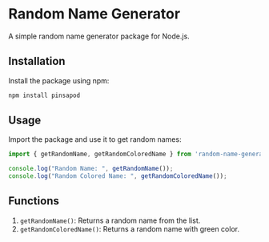 # Random Name Generator

A simple random name generator package for Node.js.

## Installation

Install the package using npm:

```bash
npm install pinsapod
```

## Usage
Import the package and use it to get random names:
```javascript
import { getRandomName, getRandomColoredName } from 'random-name-generator';

console.log("Random Name: ", getRandomName());
console.log("Random Colored Name: ", getRandomColoredName());
```

## Functions
1. `getRandomName()`: Returns a random name from the list.
2. `getRandomColoredName()`: Returns a random name with green color.
